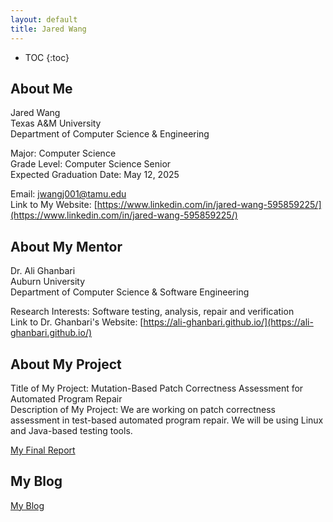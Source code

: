 ```yaml
---
layout: default
title: Jared Wang
---
```


* TOC
{:toc}

## About Me

Jared Wang  
Texas A&M University  
Department of Computer Science & Engineering

Major: Computer Science  
Grade Level: Computer Science Senior  
Expected Graduation Date: May 12, 2025  

Email: [jwangj001@tamu.edu](jwangj001@tamu.edu)  
Link to My Website: [https://www.linkedin.com/in/jared-wang-595859225/](https://www.linkedin.com/in/jared-wang-595859225/)

## About My Mentor

Dr. Ali Ghanbari  
Auburn University  
Department of Computer Science & Software Engineering  

Research Interests: Software testing, analysis, repair and verification  
Link to Dr. Ghanbari's Website: [https://ali-ghanbari.github.io/](https://ali-ghanbari.github.io/)  


## About My Project

Title of My Project: Mutation-Based Patch Correctness Assessment for Automated Program Repair  
Description of My Project: We are working on patch correctness assessment in test-based automated program repair. We will be using Linux and Java-based testing tools.  


[My Final Report](files/finalreport.pdf)

## My Blog

[My Blog](blog.html)
